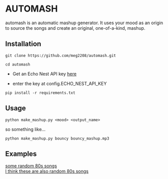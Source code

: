 <h1>AUTOMASH</h1>

automash is an automatic mashup generator. It uses your mood as an origin to source the songs and create an original, one-of-a-kind, mashup.

<h2>Installation</h2>

`git clone https://github.com/meg2208/automash.git`

`cd automash`

- Get an Echo Nest API key <a target="_blank" href="https://developer.echonest.com/account/register">here</a>

- enter the key at config.ECHO_NEST_API_KEY

`pip install -r requirements.txt`


<h2>Usage</h2>

`python make_mashup.py <mood> <output_name>`

so something like...

`python make_mashup.py bouncy bouncy_mashup.mp3`


<h2>Examples</h2>

<a target="_blank" href="https://soundcloud.com/garbanzio/automash-example-1">some random 80s songs</a><br>
<a target="_blank" href="https://soundcloud.com/garbanzio/automash-example-2">I think these are also random 80s songs</a>
